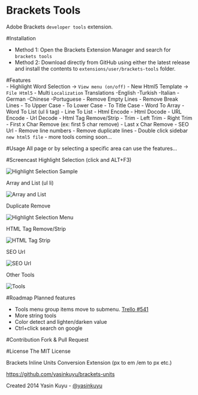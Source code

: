 Brackets Tools
==============
Adobe Brackets `developer tools` extension.

#Installation
* Method 1: Open the Brackets Extension Manager and search for `brackets tools`
* Method 2: Download directly from GitHub using either the latest release and install the contents to `extensions/user/brackets-tools` folder.

#Features	
	- Highlight Word Selection -> `View menu (on/off)`
	- New Html5 Template -> `File Html5`
    - Multi `Localization` 
        Translations
		-English
		-Turkish
		-Italian
		-German
		-Chinese
		-Portuguese
	- Remove Empty Lines
	- Remove Break Lines
	- To Upper Case
	- To Lower Case
	- To Title Case
    - Word To Array
    - Word To List (ul li tag)
    - Line To List
	- Html Encode
	- Html Docode
	- URL Encode
	- Url Decode
    - Html Tag Remove/Strip
    - Trim 
    - Left Trim
    - Right Trim
    - First x Char Remove (ex: first 5 char remove)
    - Last x Char Remove 
    - SEO Url
	- Remove line numbers
	- Remove duplicate lines
    - Double click sidebar `new html5 file`
	- more tools coming soon...

#Usage
All page or by selecting a specific area can use the features...

#Screencast
Highlight Selection (click and ALT+F3)

![Highlight Selection Sample](http://i57.tinypic.com/vphnr4.gif)

Array and List (ul li)

![Array and List](http://i60.tinypic.com/2f05e0g.jpg)

Duplicate Remove

![Highlight Selection Menu](http://i59.tinypic.com/8xou8h.jpg)

HTML Tag Remove/Strip

![HTML Tag Strip](http://i61.tinypic.com/1ptdvn.gif)

SEO Url

![SEO Url](http://i59.tinypic.com/25k1ukx.gif)

Other Tools

![Tools](http://i60.tinypic.com/21o60lk.png)


#Roadmap
Planned features
* Tools menu group items move to submenu. [Trello #541](https://trello.com/c/EwLGRkYe/541-native-submenus)
* More string tools
* Color detect and lighten/darken value
* Ctrl+click search on google

#Contribution
Fork & Pull Request

#License
The MIT License

Brackets Inline Units Conversion Extension (px to em /em to px etc.)

https://github.com/yasinkuyu/brackets-units

Created 2014 Yasin Kuyu - [@yasinkuyu](http://www.twitter.com/yasinkuyu)

